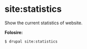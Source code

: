 # site:statistics
Show the current statistics of website.

**Folosire:**
```
$ drupal site:statistics 
```
